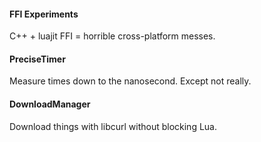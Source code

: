#### FFI Experiments

C++ + luajit FFI = horrible cross-platform messes.

#### PreciseTimer

Measure times down to the nanosecond. Except not really.

#### DownloadManager

Download things with libcurl without blocking Lua.
